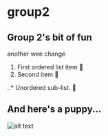 # group2
## Group 2's bit of fun
another wee change

1. First ordered list item :banana:
2. Second item :apple:

..* Unordered sub-list. :tomato:

## And here's a puppy...
![alt text](https://images.unsplash.com/photo-1574293876203-8bded53be0f0?ixid=MnwxMjA3fDB8MHxwaG90by1wYWdlfHx8fGVufDB8fHx8&ixlib=rb-1.2.1&auto=format&fit=crop&w=1867&q=80)
